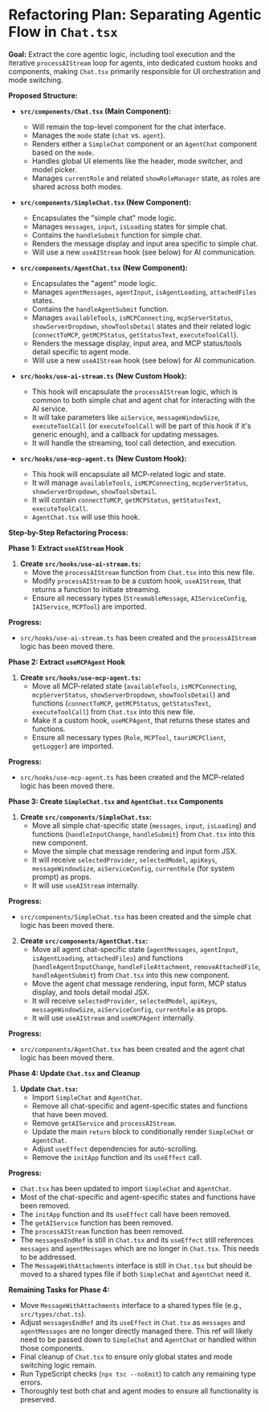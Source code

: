 # Refactoring Plan: Separating Agentic Flow in `Chat.tsx`

**Goal:** Extract the core agentic logic, including tool execution and the iterative `processAIStream` loop for agents, into dedicated custom hooks and components, making `Chat.tsx` primarily responsible for UI orchestration and mode switching.

**Proposed Structure:**

*   **`src/components/Chat.tsx` (Main Component):**
    *   Will remain the top-level component for the chat interface.
    *   Manages the `mode` state (`chat` vs. `agent`).
    *   Renders either a `SimpleChat` component or an `AgentChat` component based on the `mode`.
    *   Handles global UI elements like the header, mode switcher, and model picker.
    *   Manages `currentRole` and related `showRoleManager` state, as roles are shared across both modes.

*   **`src/components/SimpleChat.tsx` (New Component):**
    *   Encapsulates the "simple chat" mode logic.
    *   Manages `messages`, `input`, `isLoading` states for simple chat.
    *   Contains the `handleSubmit` function for simple chat.
    *   Renders the message display and input area specific to simple chat.
    *   Will use a new `useAIStream` hook (see below) for AI communication.

*   **`src/components/AgentChat.tsx` (New Component):**
    *   Encapsulates the "agent" mode logic.
    *   Manages `agentMessages`, `agentInput`, `isAgentLoading`, `attachedFiles` states.
    *   Contains the `handleAgentSubmit` function.
    *   Manages `availableTools`, `isMCPConnecting`, `mcpServerStatus`, `showServerDropdown`, `showToolsDetail` states and their related logic (`connectToMCP`, `getMCPStatus`, `getStatusText`, `executeToolCall`).
    *   Renders the message display, input area, and MCP status/tools detail specific to agent mode.
    *   Will use a new `useAIStream` hook (see below) for AI communication.

*   **`src/hooks/use-ai-stream.ts` (New Custom Hook):**
    *   This hook will encapsulate the `processAIStream` logic, which is common to both simple chat and agent chat for interacting with the AI service.
    *   It will take parameters like `aiService`, `messageWindowSize`, `executeToolCall` (or `executeToolCall` will be part of this hook if it's generic enough), and a callback for updating messages.
    *   It will handle the streaming, tool call detection, and execution.

*   **`src/hooks/use-mcp-agent.ts` (New Custom Hook):**
    *   This hook will encapsulate all MCP-related logic and state.
    *   It will manage `availableTools`, `isMCPConnecting`, `mcpServerStatus`, `showServerDropdown`, `showToolsDetail`.
    *   It will contain `connectToMCP`, `getMCPStatus`, `getStatusText`, `executeToolCall`.
    *   `AgentChat.tsx` will use this hook.

**Step-by-Step Refactoring Process:**

**Phase 1: Extract `useAIStream` Hook**

1.  **Create `src/hooks/use-ai-stream.ts`:**
    *   Move the `processAIStream` function from `Chat.tsx` into this new file.
    *   Modify `processAIStream` to be a custom hook, `useAIStream`, that returns a function to initiate streaming.
    *   Ensure all necessary types (`StreamableMessage`, `AIServiceConfig`, `IAIService`, `MCPTool`) are imported.

**Progress:**
*   `src/hooks/use-ai-stream.ts` has been created and the `processAIStream` logic has been moved there.

**Phase 2: Extract `useMCPAgent` Hook**

1.  **Create `src/hooks/use-mcp-agent.ts`:**
    *   Move all MCP-related state (`availableTools`, `isMCPConnecting`, `mcpServerStatus`, `showServerDropdown`, `showToolsDetail`) and functions (`connectToMCP`, `getMCPStatus`, `getStatusText`, `executeToolCall`) from `Chat.tsx` into this new file.
    *   Make it a custom hook, `useMCPAgent`, that returns these states and functions.
    *   Ensure all necessary types (`Role`, `MCPTool`, `tauriMCPClient`, `getLogger`) are imported.

**Progress:**
*   `src/hooks/use-mcp-agent.ts` has been created and the MCP-related logic has been moved there.

**Phase 3: Create `SimpleChat.tsx` and `AgentChat.tsx` Components**

1.  **Create `src/components/SimpleChat.tsx`:**
    *   Move all simple chat-specific state (`messages`, `input`, `isLoading`) and functions (`handleInputChange`, `handleSubmit`) from `Chat.tsx` into this new component.
    *   Move the simple chat message rendering and input form JSX.
    *   It will receive `selectedProvider`, `selectedModel`, `apiKeys`, `messageWindowSize`, `aiServiceConfig`, `currentRole` (for system prompt) as props.
    *   It will use `useAIStream` internally.

**Progress:**
*   `src/components/SimpleChat.tsx` has been created and the simple chat logic has been moved there.

2.  **Create `src/components/AgentChat.tsx`:**
    *   Move all agent chat-specific state (`agentMessages`, `agentInput`, `isAgentLoading`, `attachedFiles`) and functions (`handleAgentInputChange`, `handleFileAttachment`, `removeAttachedFile`, `handleAgentSubmit`) from `Chat.tsx` into this new component.
    *   Move the agent chat message rendering, input form, MCP status display, and tools detail modal JSX.
    *   It will receive `selectedProvider`, `selectedModel`, `apiKeys`, `messageWindowSize`, `aiServiceConfig`, `currentRole` as props.
    *   It will use `useAIStream` and `useMCPAgent` internally.

**Progress:**
*   `src/components/AgentChat.tsx` has been created and the agent chat logic has been moved there.

**Phase 4: Update `Chat.tsx` and Cleanup**

1.  **Update `Chat.tsx`:**
    *   Import `SimpleChat` and `AgentChat`.
    *   Remove all chat-specific and agent-specific states and functions that have been moved.
    *   Remove `getAIService` and `processAIStream`.
    *   Update the main `return` block to conditionally render `SimpleChat` or `AgentChat`.
    *   Adjust `useEffect` dependencies for auto-scrolling.
    *   Remove the `initApp` function and its `useEffect` call.

**Progress:**
*   `Chat.tsx` has been updated to import `SimpleChat` and `AgentChat`.
*   Most of the chat-specific and agent-specific states and functions have been removed.
*   The `initApp` function and its `useEffect` call have been removed.
*   The `getAIService` function has been removed.
*   The `processAIStream` function has been removed.
*   The `messagesEndRef` is still in `Chat.tsx` and its `useEffect` still references `messages` and `agentMessages` which are no longer in `Chat.tsx`. This needs to be addressed.
*   The `MessageWithAttachments` interface is still in `Chat.tsx` but should be moved to a shared types file if both `SimpleChat` and `AgentChat` need it.

**Remaining Tasks for Phase 4:**

*   Move `MessageWithAttachments` interface to a shared types file (e.g., `src/types/chat.ts`).
*   Adjust `messagesEndRef` and its `useEffect` in `Chat.tsx` as `messages` and `agentMessages` are no longer directly managed there. This ref will likely need to be passed down to `SimpleChat` and `AgentChat` or handled within those components.
*   Final cleanup of `Chat.tsx` to ensure only global states and mode switching logic remain.
*   Run TypeScript checks (`npx tsc --noEmit`) to catch any remaining type errors.
*   Thoroughly test both chat and agent modes to ensure all functionality is preserved.
